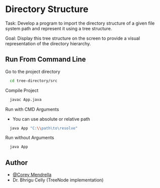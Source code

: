 # Directory Structure

Task: Develop a program to import the directory structure of a given file system path and represent it using a tree structure.

Goal: Display this tree structure on the screen to provide a visual representation of the directory hierarchy.

## Run From Command Line

Go to the project directory

```bash
  cd tree-directory/src
```

Compile Project

```bash
  javac App.java
```

Run with CMD Arguments

- You can use absolute or relative path

```bash
  java App "C:\\path\to\resolve"
```

Run without Arguments

```bash
  java App
```

## Author

- [@Corey Mendrella](https://github.com/r3mot)
- Dr. Bhrigu Celly (TreeNode implementation)
